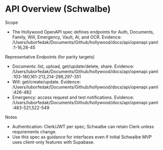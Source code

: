 # API Overview (Schwalbe)

Scope
- The Hollywood OpenAPI spec defines endpoints for Auth, Documents, Family, Will, Emergency, Vault, AI, and OCR.
Evidence: /Users/luborfedak/Documents/Github/hollywood/docs/api/openapi.yaml:1-16,28-45

Representative Endpoints (for parity targets)
- Documents: list, upload, get/update/delete, share.
  Evidence: /Users/luborfedak/Documents/Github/hollywood/docs/api/openapi.yaml:103-160,161-213,214-296,297-351
- Will: get/create/update.
  Evidence: /Users/luborfedak/Documents/Github/hollywood/docs/api/openapi.yaml:426-482
- Emergency: access request and test notifications.
  Evidence: /Users/luborfedak/Documents/Github/hollywood/docs/api/openapi.yaml:483-521,522-549

Notes
- Authentication: Clerk/JWT per spec; Schwalbe can retain Clerk unless requirements change.
- Use this spec as guidance for interfaces even if initial Schwalbe MVP uses client-only features with Supabase.

